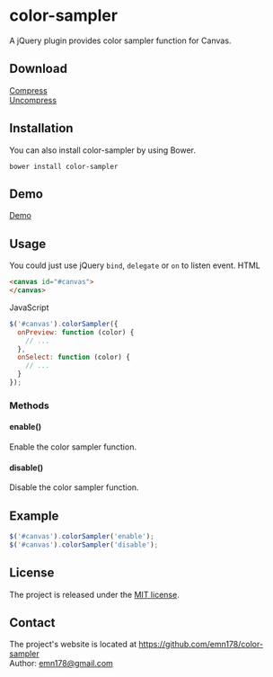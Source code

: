 # color-sampler
A jQuery plugin provides color sampler function for Canvas.

## Download
[Compress](https://raw.github.com/emn178/color-sampler/master/build/color-sampler.min.js)  
[Uncompress](https://raw.github.com/emn178/color-sampler/master/src/color-sampler.js)

## Installation
You can also install color-sampler by using Bower.
```
bower install color-sampler
```

## Demo
[Demo](http://emn178.github.io/color-sampler/samples/demo/)

## Usage
You could just use jQuery `bind`, `delegate` or `on` to listen event.
HTML
```HTML
<canvas id="#canvas">
</canvas>
```
JavaScript
```JavaScript
$('#canvas').colorSampler({
  onPreview: function (color) {
    // ...
  },
  onSelect: function (color) {
    // ...
  }
});
```

### Methods

#### enable()

Enable the color sampler function.

#### disable()

Disable the color sampler function.

## Example
```JavaScript
$('#canvas').colorSampler('enable');
$('#canvas').colorSampler('disable');
```

## License
The project is released under the [MIT license](http://www.opensource.org/licenses/MIT).

## Contact
The project's website is located at https://github.com/emn178/color-sampler  
Author: emn178@gmail.com
